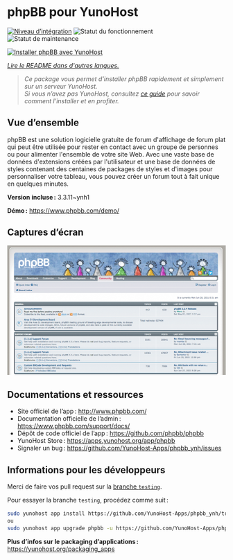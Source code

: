 <!--
Nota bene : ce README est automatiquement généré par <https://github.com/YunoHost/apps/tree/master/tools/readme_generator>
Il NE doit PAS être modifié à la main.
-->

# phpBB pour YunoHost

[![Niveau d’intégration](https://dash.yunohost.org/integration/phpbb.svg)](https://dash.yunohost.org/appci/app/phpbb) ![Statut du fonctionnement](https://ci-apps.yunohost.org/ci/badges/phpbb.status.svg) ![Statut de maintenance](https://ci-apps.yunohost.org/ci/badges/phpbb.maintain.svg)

[![Installer phpBB avec YunoHost](https://install-app.yunohost.org/install-with-yunohost.svg)](https://install-app.yunohost.org/?app=phpbb)

*[Lire le README dans d'autres langues.](./ALL_README.md)*

> *Ce package vous permet d’installer phpBB rapidement et simplement sur un serveur YunoHost.*  
> *Si vous n’avez pas YunoHost, consultez [ce guide](https://yunohost.org/install) pour savoir comment l’installer et en profiter.*

## Vue d’ensemble

phpBB est une solution logicielle gratuite de forum d'affichage de forum plat qui peut être utilisée pour rester en contact avec un groupe de personnes ou pour alimenter l'ensemble de votre site Web. Avec une vaste base de données d'extensions créées par l'utilisateur et une base de données de styles contenant des centaines de packages de styles et d'images pour personnaliser votre tableau, vous pouvez créer un forum tout à fait unique en quelques minutes.


**Version incluse :** 3.3.11~ynh1

**Démo :** <https://www.phpbb.com/demo/>

## Captures d’écran

![Capture d’écran de phpBB](./doc/screenshots/screenshot.png)

## Documentations et ressources

- Site officiel de l’app : <http://www.phpbb.com/>
- Documentation officielle de l’admin : <https://www.phpbb.com/support/docs/>
- Dépôt de code officiel de l’app : <https://github.com/phpbb/phpbb>
- YunoHost Store : <https://apps.yunohost.org/app/phpbb>
- Signaler un bug : <https://github.com/YunoHost-Apps/phpbb_ynh/issues>

## Informations pour les développeurs

Merci de faire vos pull request sur la [branche `testing`](https://github.com/YunoHost-Apps/phpbb_ynh/tree/testing).

Pour essayer la branche `testing`, procédez comme suit :

```bash
sudo yunohost app install https://github.com/YunoHost-Apps/phpbb_ynh/tree/testing --debug
ou
sudo yunohost app upgrade phpbb -u https://github.com/YunoHost-Apps/phpbb_ynh/tree/testing --debug
```

**Plus d’infos sur le packaging d’applications :** <https://yunohost.org/packaging_apps>
